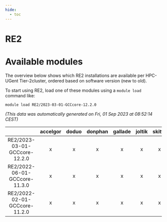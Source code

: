 ```yaml
---
hide:
  - toc
---
```


RE2
===

# Available modules


The overview below shows which RE2 installations are available per HPC-UGent Tier-2cluster, ordered based on software version (new to old).

To start using RE2, load one of these modules using a `module load` command like:

```shell
module load RE2/2023-03-01-GCCcore-12.2.0
```

*(This data was automatically generated on Fri, 01 Sep 2023 at 08:52:14 CEST)*  

| |accelgor|doduo|donphan|gallade|joltik|skitty|swalot|victini|
| :---: | :---: | :---: | :---: | :---: | :---: | :---: | :---: | :---: |
|RE2/2023-03-01-GCCcore-12.2.0|x|x|x|x|x|x|x|x|
|RE2/2022-06-01-GCCcore-11.3.0|x|x|x|x|x|x|x|x|
|RE2/2022-02-01-GCCcore-11.2.0|x|x|x|x|x|x|x|x|
